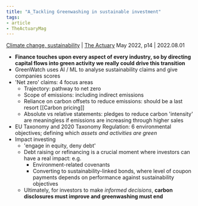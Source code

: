 ```yaml
---
title: "A_Tackling Greenwashing in sustainable investment"
tags:
- article 
- TheActuaryMag
---
```

[Climate change, sustainability](notes/Climate%20change,%20sustainability.md) | [The Actuary](notes/The%20Actuary.md)
May 2022, p14 | 2022.08.01 
- **Finance touches upon every aspect of every industry, so by directing capital flows into green activity we really could drive this transition**
- GreenWatch uses AI / ML to analyse sustainability claims and give companies scores 
- 'Net zero' claims: 4 focus areas
	- Trajectory: pathway to net zero 
	- Scope of emissions: including indirect emissions
	- Reliance on carbon offsets to reduce emissions: should be a last resort [[Carbon pricing]]
	- Absolute vs relative statements: pledges to reduce carbon 'intensity' are meaningless if emissions are increasing through higher sales 
- EU Taxonomy and 2020 Taxonomy Regulation: 6 environmental objectives; defining which *assets and activities are green*
- Impact investing 
	- 'engage in equity, deny debt'
	- Debt raising or refinancing is a crucial moment where investors can have a real impact: e.g.
		- Environment-related covenants
		- Converting to sustainability-linked bonds, where level of coupon payments depends on performance against sustainability objectives 
	- Ultimately, for investors to make *informed decisions*, **carbon disclosures must improve and greenwashing must end**